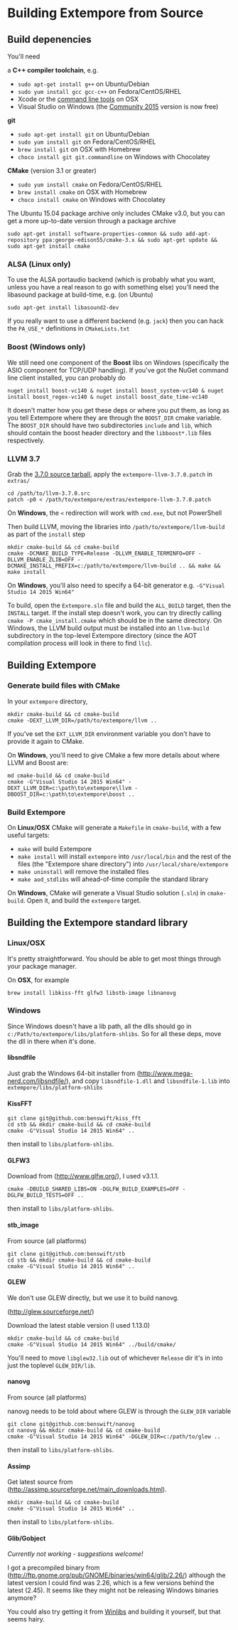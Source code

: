 # Building Extempore from Source

## Build depenencies

You'll need

a **C++ compiler toolchain**, e.g.

- `sudo apt-get install g++` on Ubuntu/Debian
- `sudo yum install gcc gcc-c++` on Fedora/CentOS/RHEL
- Xcode or the [command line tools](https://developer.apple.com/library/ios/technotes/tn2339/_index.html#//apple_ref/doc/uid/DTS40014588-CH1-WHAT_IS_THE_COMMAND_LINE_TOOLS_PACKAGE_) on OSX
- Visual Studio on Windows (the
  [Community 2015](https://www.visualstudio.com/en-us/products/visual-studio-community-vs.aspx)
  version is now free)

**git**

- `sudo apt-get install git` on Ubuntu/Debian
- `sudo yum install git` on Fedora/CentOS/RHEL
- `brew install git` on OSX with Homebrew
- `choco install git git.commandline` on Windows with Chocolatey

**CMake** (version 3.1 or greater)

- `sudo yum install cmake` on Fedora/CentOS/RHEL
- `brew install cmake` on OSX with Homebrew
- `choco install cmake` on Windows with Chocolatey

The Ubuntu 15.04 package archive only includes CMake v3.0, but you can
get a more up-to-date version through a package archive

```
sudo apt-get install software-properties-common && sudo add-apt-repository ppa:george-edison55/cmake-3.x && sudo apt-get update && sudo apt-get install cmake
```

### ALSA (Linux only)

To use the ALSA portaudio backend (which is probably what you want,
unless you have a real reason to go with something else) you'll need
the libasound package at build-time, e.g. (on Ubuntu)

```
sudo apt-get install libasound2-dev
```

If you really want to use a different backend (e.g. `jack`) then you
can hack the `PA_USE_*` definitions in `CMakeLists.txt`

### Boost (Windows only)

We still need one component of the **Boost** libs on Windows
(specifically the ASIO component for TCP/UDP handling). If you've got
the NuGet command line client installed, you can probably do

```
nuget install boost-vc140 & nuget install boost_system-vc140 & nuget install boost_regex-vc140 & nuget install boost_date_time-vc140
```

It doesn't matter how you get these deps or where you put them, as
long as you tell Extempore where they are through the `BOOST_DIR`
cmake variable. The `BOOST_DIR` should have two subdirectories
`include` and `lib`, which should contain the boost header directory
and the `libboost*.lib` files respectively.

### LLVM 3.7

Grab the
[3.7.0 source tarball](http://llvm.org/releases/download.html#3.7.0),
apply the `extempore-llvm-3.7.0.patch` in `extras/`

```
cd /path/to/llvm-3.7.0.src
patch -p0 < /path/to/extempore/extras/extempore-llvm-3.7.0.patch
```

On **Windows**, the `<` redirection will work with `cmd.exe`, but not
PowerShell

Then build LLVM, moving the libraries into `/path/to/extempore/llvm-build`
as part of the `install` step

```
mkdir cmake-build && cd cmake-build
cmake -DCMAKE_BUILD_TYPE=Release -DLLVM_ENABLE_TERMINFO=OFF -DLLVM_ENABLE_ZLIB=OFF -DCMAKE_INSTALL_PREFIX=c:/path/to/extempore/llvm-build .. && make && make install
```

On **Windows**, you'll also need to specify a 64-bit generator e.g.
`-G"Visual Studio 14 2015 Win64"`

To build, open the `Extempore.sln` file and build the `ALL_BUILD`
target, then the `INSTALL` target. If the install step doesn't work,
you can try directly calling `cmake -P cmake_install.cmake` which
should be in the same directory. On Windows, the LLVM build output
must be installed into an `llvm-build` subdirectory in the top-level
Extempore directory (since the AOT compilation process will look in
there to find `llc`).

## Building Extempore

### Generate build files with CMake

In your `extempore` directory,

```
mkdir cmake-build && cd cmake-build
cmake -DEXT_LLVM_DIR=/path/to/extempore/llvm ..
```

If you've set the `EXT_LLVM_DIR` environment variable you don't have
to provide it again to CMake.

On **Windows**, you'll need to give CMake a few more details about
where LLVM and Boost are:

```
md cmake-build && cd cmake-build
cmake -G"Visual Studio 14 2015 Win64" -DEXT_LLVM_DIR=c:\path\to\extempore\llvm -DBOOST_DIR=c:\path\to\extempore\boost ..
```

### Build Extempore

On **Linux/OSX** CMake will generate a `Makefile` in `cmake-build`,
with a few useful targets:

- `make` will build Extempore
- `make install` will install `extempore` into `/usr/local/bin` and
  the rest of the files (the "Extempore share directory") into
  `/usr/local/share/extempore`
- `make uninstall` will remove the installed files
- `make aod_stdlibs` will ahead-of-time compile the standard library

On **Windows**, CMake will generate a Visual Studio solution (`.sln`)
in `cmake-build`. Open it, and build the `extempore` target.

## Building the Extempore standard library

### Linux/OSX

It's pretty straightforward. You should be able to get most things
through your package manager.

On **OSX**, for example

```
brew install libkiss-fft glfw3 libstb-image libnanovg
```

### Windows

Since Windows doesn't have a lib path, all the dlls should go in
`c:/Path/to/extempore/libs/platform-shlibs`. So for all these deps,
move the dll in there when it's done.

#### libsndfile

Just grab the Windows 64-bit installer from
(http://www.mega-nerd.com/libsndfile/), and copy `libsndfile-1.dll`
and `libsndfile-1.lib` into `extempore/libs/platform-shlibs`

#### KissFFT

```
git clone git@github.com:benswift/kiss_fft
cd stb && mkdir cmake-build && cd cmake-build
cmake -G"Visual Studio 14 2015 Win64" ..
```
then install to `libs/platform-shlibs`.

#### GLFW3

Download from (http://www.glfw.org/), I used v3.1.1.

```
cmake -DBUILD_SHARED_LIBS=ON -DGLFW_BUILD_EXAMPLES=OFF -DGLFW_BUILD_TESTS=OFF ..
```
then install to `libs/platform-shlibs`.

#### stb_image

From source (all platforms)

```
git clone git@github.com:benswift/stb
cd stb && mkdir cmake-build && cd cmake-build
cmake -G"Visual Studio 14 2015 Win64" ..
```

#### GLEW

We don't use GLEW directly, but we use it to build nanovg.

(http://glew.sourceforge.net/)

Download the latest stable version (I used 1.13.0)
```
mkdir cmake-build && cd cmake-build
cmake -G"Visual Studio 14 2015 Win64" ../build/cmake/
```
You'll need to move `libglew32.lib` out of whichever `Release` dir
it's in into just the toplevel `GLEW_DIR/lib`.

#### nanovg

From source (all platforms)

nanovg needs to be told about where GLEW is through the `GLEW_DIR` variable
```
git clone git@github.com:benswift/nanovg
cd nanovg && mkdir cmake-build && cd cmake-build
cmake -G"Visual Studio 14 2015 Win64" -DGLEW_DIR=c:/path/to/glew ..
```
then install to `libs/platform-shlibs`.

#### Assimp

Get latest source from
(http://assimp.sourceforge.net/main_downloads.html).

```
mkdir cmake-build && cd cmake-build
cmake -G"Visual Studio 14 2015 Win64" ..
```
then install to `libs/platform-shlibs`.

#### Glib/Gobject

*Currently not working - suggestions welcome!*

I got a precompiled binary from
(http://ftp.gnome.org/pub/GNOME/binaries/win64/glib/2.26/) although
the latest version I could find was 2.26, which is a few versions
behind the latest (2.45). It seems like they might not be releasing
Windows binaries anymore?

You could also try getting it from
[Winlibs](https://github.com/winlibs/glib) and building it yourself,
but that seems hairy.

